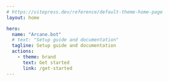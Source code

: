 ```yaml
---
# https://vitepress.dev/reference/default-theme-home-page
layout: home

hero:
  name: "Arcane.bot"
  # text: "Setup guide and documentation"
  tagline: Setup guide and documentation
  actions:
    - theme: brand
      text: Get started
      link: /get-started
---
```

